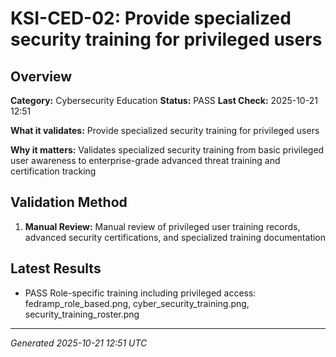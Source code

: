 # KSI-CED-02: Provide specialized security training for privileged users

## Overview

**Category:** Cybersecurity Education
**Status:** PASS
**Last Check:** 2025-10-21 12:51

**What it validates:** Provide specialized security training for privileged users

**Why it matters:** Validates specialized security training from basic privileged user awareness to enterprise-grade advanced threat training and certification tracking

## Validation Method

1. **Manual Review:** Manual review of privileged user training records, advanced security certifications, and specialized training documentation

## Latest Results

- PASS Role-specific training including privileged access: fedramp_role_based.png, cyber_security_training.png, security_training_roster.png

---
*Generated 2025-10-21 12:51 UTC*